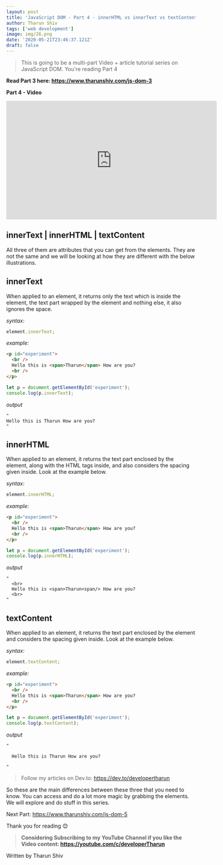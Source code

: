 ```yaml
---
layout: post
title: 'JavaScript DOM - Part 4 - innerHTML vs innerText vs textContent [video + article]'
author: Tharun Shiv
tags: ['web development']
image: img/26.png
date: '2020-05-21T23:46:37.121Z'
draft: false
---
```


> This is going to be a multi-part Video + article tutorial series on JavaScript DOM. You're reading Part 4

**Read Part 3 here: https://www.tharunshiv.com/js-dom-3**

**Part 4 - Video**

<iframe width="560" height="315" src="https://www.youtube.com/embed/bfjkU6Hd4yo " frameborder="0" allow="accelerometer; autoplay; encrypted-media; gyroscope; picture-in-picture" allowfullscreen></iframe>

## innerText | innerHTML | textContent

All three of them are attributes that you can get from the elements. They are not the same and we will be looking at how they are different with the below illustrations.

## innerText

When applied to an element, it returns only the text which is inside the element, the text part wrapped by the element and nothing else, it also ignores the space.

_syntax:_

```javascript
element.innerText;
```

_example:_

```html
<p id="experiment">
  <br />
  Hello this is <span>Tharun</span> How are you?
  <br />
</p>
```

```javascript
let p = document.getElementById('experiment');
console.log(p.innerText);
```

_output_

```
"
Hello this is Tharun How are you?
"
```

## innerHTML

When applied to an element, it returns the text part enclosed by the element, along with the HTML tags inside, and also considers the spacing given inside. Look at the example below.

_syntax:_

```javascript
element.innerHTML;
```

_example:_

```html
<p id="experiment">
  <br />
  Hello this is <span>Tharun</span> How are you?
  <br />
</p>
```

```javascript
let p = document.getElementById('experiment');
console.log(p.innerHTML);
```

_output_

```
"
  <br>
  Hello this is <span>Tharun<span/> How are you?
  <br>
"
```

## textContent

When applied to an element, it returns the text part enclosed by the element and considers the spacing given inside. Look at the example below.

_syntax:_

```javascript
element.textContent;
```

_example:_

```html
<p id="experiment">
  <br />
  Hello this is <span>Tharun</span> How are you?
  <br />
</p>
```

```javascript
let p = document.getElementById('experiment');
console.log(p.textContent);
```

_output_

```
"

  Hello this is Tharun How are you?

"
```

> Follow my articles on Dev.to: https://dev.to/developertharun

So these are the main differences between these three that you need to know.
You can access and do a lot more magic by grabbing the elements. We will explore and do stuff in this series.

Next Part: https://www.tharunshiv.com/js-dom-5

Thank you for reading 😊

> **Considering Subscribing to my YouTube Channel if you like the Video content: https://youtube.com/c/developerTharun**

Written by Tharun Shiv

